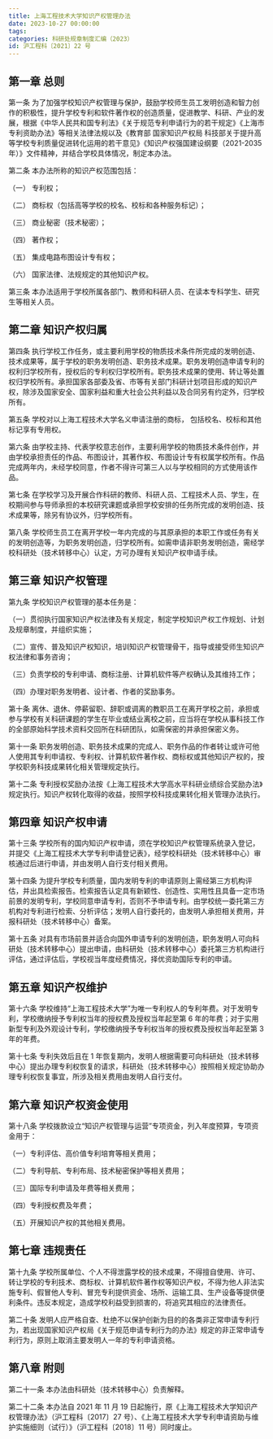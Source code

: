 ```yaml
---
title: 上海工程技术大学知识产权管理办法
date: 2023-10-27 00:00:00
tags: 
categories: 科研处规章制度汇编（2023）
id: 沪工程科〔2021〕22 号
---
```


## 第一章 总则

第一条 为了加强学校知识产权管理与保护，鼓励学校师生员工发明创造和智力创作的积极性，提升学校专利和软件著作权的创造质量，促进教学、科研、产业的发展，根据《中华人民共和国专利法》《关于规范专利申请行为的若干规定》《上海市专利资助办法》等相关法律法规以及《教育部 国家知识产权局 科技部关于提升高等学校专利质量促进转化运用的若干意见》《知识产权强国建设纲要（2021-2035 年）》文件精神，并结合学校具体情况，制定本办法。

第二条 本办法所称的知识产权范围包括：

（一） 专利权；

（二） 商标权（包括高等学校的校名、校标和各种服务标记）；

（三） 商业秘密（技术秘密）；

（四） 著作权；

（五） 集成电路布图设计专有权；

（六） 国家法律、法规规定的其他知识产权。

第三条 本办法适用于学校所属各部门、教师和科研人员、在读本专科学生、研究生等相关人员。

## 第二章 知识产权归属

第四条 执行学校工作任务，或主要利用学校的物质技术条件所完成的发明创造、技术成果等，属于学校的职务发明创造、职务技术成果。职务发明创造申请专利的权利归学校所有，授权后的专利权归学校所有。职务技术成果的使用、转让等处置权归学校所有。承担国家各部委及省、市等有关部门科研计划项目形成的知识产权，除涉及国家安全、国家利益和重大社会公共利益以及合同另有约定外，归学校所有。

第五条 学校对以上海工程技术大学名义申请注册的商标， 包括校名、校标和其他标记享有专用权。

第六条 由学校主持、代表学校意志创作，主要利用学校的物质技术条件创作，并由学校承担责任的作品、布图设计，其著作权、布图设计专有权属学校所有。作品完成两年内，未经学校同意，作者不得许可第三人以与学校相同的方式使用该作品。

第七条 在学校学习及开展合作科研的教师、科研人员、工程技术人员、学生，在校期间参与导师承担的本校研究课题或承担学校安排的任务所完成的发明创造、技术成果等，除另有协议外，归学校所有。

第八条 学校师生员工在离开学校一年内完成的与其原承担的本职工作或任务有关的发明创造等，为职务发明创造，归学校所有。如需申请非职务发明创造，需经学校科研处（技术转移中心）认定，方可办理有关知识产权申请手续。

## 第三章 知识产权管理

第九条 学校知识产权管理的基本任务是：

（一）贯彻执行国家知识产权法律及有关规定，制定学校知识产权工作规划、计划及规章制度，并组织实施；

（二）宣传、普及知识产权知识，培训知识产权管理骨干，指导或接受师生知识产权法律和事务咨询；

（三）负责学校的专利申请、商标注册、计算机软件等产权确认及其维持工作；

（四）办理对职务发明者、设计者、作者的奖励事务。

第十条 离休、退休、停薪留职、辞职或调离的教职员工在离开学校之前，承担或参与学校有关科研课题的学生在毕业或结业离校之前，应当将在学校从事科技工作的全部原始科学技术资料交回所在科研团队，如需保密的并承担保密义务。

第十一条 职务发明创造、职务技术成果的完成人、职务作品的作者转让或许可他人使用其专利申请权、专利权、计算机软件著作权、商标权或其他知识产权的，按学校职务科技成果转化相关管理规定执行。

第十二条 专利授权奖励办法按《上海工程技术大学高水平科研业绩综合奖励办法》规定执行。知识产权转化取得的收益，按照学校科技成果转化相关管理办法执行。

## 第四章 知识产权申请

第十三条 学校所有的国内知识产权申请，须在学校知识产权管理系统录入登记，并提交《上海工程技术大学专利申请登记表》，经学校科研处（技术转移中心）审核通过后进行申请，并由发明人自行支付相关费用。

第十四条 为提升学校专利质量，国内发明专利的申请原则上需经第三方机构评估，并出具检索报告。检索报告认定具有新颖性、创造性、实用性且具备一定市场前景的发明专利，学校同意申请专利，否则不予申请专利。由学校统一委托第三方机构对专利进行检索、分析评估；发明人自行委托的，由发明人承担相关费用，并报科研处（技术转移中心）备案。

第十五条 对具有市场前景并适合向国外申请专利的发明创造，职务发明人可向科研处（技术转移中心）提出申请，由科研处（技术转移中心）委托第三方机构进行评估，通过评估后，学校视当年度经费情况，择优资助国际专利的申请。

## 第五章 知识产权维护

第十六条 学校维持“上海工程技术大学”为唯一专利权人的专利年费。对于发明专利，学校缴纳授予专利权当年的授权费及授权当年起至第 6 年的年费；对于实用新型专利及外观设计专利，学校缴纳授予专利权当年的授权费及授权当年起至第 3 年的年费。

第十七条 专利失效后且在 1 年恢复期内，发明人根据需要可向科研处（技术转移中心）提出办理专利权恢复的请求，科研处（技术转移中心）按照相关规定协助办理专利权恢复事宜，所涉及相关费用由发明人自行支付。

## 第六章 知识产权资金使用

第十八条 学校拨款设立“知识产权管理与运营”专项资金，列入年度预算，专项资金用于：

（一）专利评估、高价值专利培育等相关费用；

（二）专利导航、专利布局、技术秘密保护等相关费用；

（三）国际专利申请及年费等相关费用；

（四）专利授权费及年费；

（五）开展知识产权的其他相关费用。

## 第七章 违规责任

第十九条 学校所属单位、个人不得泄露学校的技术成果，不得擅自使用、许可、转让学校的专利技术、商标权、计算机软件著作权等知识产权，不得为他人非法实施专利、假冒他人专利、冒充专利提供资金、场所、运输工具、生产设备等提供便利条件。违反本规定，造成学校利益受到损害的，将追究其相应的法律责任。

第二十条 发明人应严格自查、杜绝不以保护创新为目的的各类非正常申请专利行为，若出现国家知识产权局《关于规范申请专利行为的办法》规定的非正常申请专利行为，原则上取消主要发明人一年的专利申请资格。

## 第八章 附则

第二十一条 本办法由科研处（技术转移中心）负责解释。

第二十二条 本办法自 2021 年 11 月 19 日起施行，原《上海工程技术大学知识产权管理办法》（沪工程科〔2017〕27 号）、《上海工程技术大学专利申请资助与维护实施细则（试行）》（沪工程科〔2018〕11 号）同时废止。
